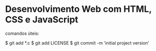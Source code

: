 # Desenvolvimento Web com HTML, CSS e JavaScript

comandos úteis:


$ git add *.c
$ git add LICENSE
$ git commit -m 'initial project version'

